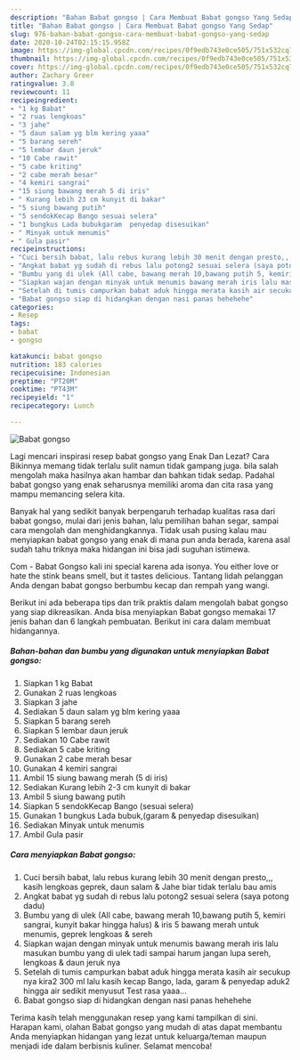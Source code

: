 ```yaml
---
description: "Bahan Babat gongso | Cara Membuat Babat gongso Yang Sedap"
title: "Bahan Babat gongso | Cara Membuat Babat gongso Yang Sedap"
slug: 976-bahan-babat-gongso-cara-membuat-babat-gongso-yang-sedap
date: 2020-10-24T02:15:15.958Z
image: https://img-global.cpcdn.com/recipes/0f9edb743e0ce505/751x532cq70/babat-gongso-foto-resep-utama.jpg
thumbnail: https://img-global.cpcdn.com/recipes/0f9edb743e0ce505/751x532cq70/babat-gongso-foto-resep-utama.jpg
cover: https://img-global.cpcdn.com/recipes/0f9edb743e0ce505/751x532cq70/babat-gongso-foto-resep-utama.jpg
author: Zachary Greer
ratingvalue: 3.8
reviewcount: 11
recipeingredient:
- "1 kg Babat"
- "2 ruas lengkoas"
- "3 jahe"
- "5 daun salam yg blm kering yaaa"
- "5 barang sereh"
- "5 lembar daun jeruk"
- "10 Cabe rawit"
- "5 cabe kriting"
- "2 cabe merah besar"
- "4 kemiri sangrai"
- "15 siung bawang merah 5 di iris"
- " Kurang lebih 23 cm kunyit di bakar"
- "5 siung bawang putih"
- "5 sendokKecap Bango sesuai selera"
- "1 bungkus Lada bubukgaram  penyedap disesuikan"
- " Minyak untuk menumis"
- " Gula pasir"
recipeinstructions:
- "Cuci bersih babat, lalu rebus kurang lebih 30 menit dengan presto,,, kasih lengkoas geprek, daun salam &amp; Jahe biar tidak terlalu bau amis"
- "Angkat babat yg sudah di rebus lalu potong2 sesuai selera (saya potong dadu)"
- "Bumbu yang di ulek (All cabe, bawang merah 10,bawang putih 5, kemiri sangrai, kunyit bakar hingga halus) &amp; iris 5 bawang merah untuk menumis, geprek lengkoas &amp; sereh"
- "Siapkan wajan dengan minyak untuk menumis bawang merah iris lalu masukan bumbu yang di ulek tadi sampai harum jangan lupa sereh, lengkoas &amp; daun jeruk nya"
- "Setelah di tumis campurkan babat aduk hingga merata kasih air secukup nya kira2 300 ml lalu kasih kecap Bango, lada, garam &amp; penyedap aduk2 hingga air sedikit menyusut Test rasa yaaa..."
- "Babat gongso siap di hidangkan dengan nasi panas hehehehe"
categories:
- Resep
tags:
- babat
- gongso

katakunci: babat gongso 
nutrition: 183 calories
recipecuisine: Indonesian
preptime: "PT20M"
cooktime: "PT43M"
recipeyield: "1"
recipecategory: Lunch

---
```



![Babat gongso](https://img-global.cpcdn.com/recipes/0f9edb743e0ce505/751x532cq70/babat-gongso-foto-resep-utama.jpg)

Lagi mencari inspirasi resep babat gongso yang Enak Dan Lezat? Cara Bikinnya memang tidak terlalu sulit namun tidak gampang juga. bila salah mengolah maka hasilnya akan hambar dan bahkan tidak sedap. Padahal babat gongso yang enak seharusnya memiliki aroma dan cita rasa yang mampu memancing selera kita.

Banyak hal yang sedikit banyak berpengaruh terhadap kualitas rasa dari babat gongso, mulai dari jenis bahan, lalu pemilihan bahan segar, sampai cara mengolah dan menghidangkannya. Tidak usah pusing kalau mau menyiapkan babat gongso yang enak di mana pun anda berada, karena asal sudah tahu triknya maka hidangan ini bisa jadi suguhan istimewa.

Com - Babat Gongso kali ini special karena ada isonya. You either love or hate the stink beans smell, but it tastes delicious. Tantang lidah pelanggan Anda dengan babat gongso berbumbu kecap dan rempah yang wangi.


Berikut ini ada beberapa tips dan trik praktis dalam mengolah babat gongso yang siap dikreasikan. Anda bisa menyiapkan Babat gongso memakai 17 jenis bahan dan 6 langkah pembuatan. Berikut ini cara dalam membuat hidangannya.

<!--inarticleads1-->

##### Bahan-bahan dan bumbu yang digunakan untuk menyiapkan Babat gongso:

1. Siapkan 1 kg Babat
1. Gunakan 2 ruas lengkoas
1. Siapkan 3 jahe
1. Sediakan 5 daun salam yg blm kering yaaa
1. Siapkan 5 barang sereh
1. Siapkan 5 lembar daun jeruk
1. Sediakan 10 Cabe rawit
1. Sediakan 5 cabe kriting
1. Gunakan 2 cabe merah besar
1. Gunakan 4 kemiri sangrai
1. Ambil 15 siung bawang merah (5 di iris)
1. Sediakan  Kurang lebih 2-3 cm kunyit di bakar
1. Ambil 5 siung bawang putih
1. Siapkan 5 sendokKecap Bango (sesuai selera)
1. Gunakan 1 bungkus Lada bubuk,(garam &amp; penyedap disesuikan)
1. Sediakan  Minyak untuk menumis
1. Ambil  Gula pasir




<!--inarticleads2-->

##### Cara menyiapkan Babat gongso:

1. Cuci bersih babat, lalu rebus kurang lebih 30 menit dengan presto,,, kasih lengkoas geprek, daun salam &amp; Jahe biar tidak terlalu bau amis
1. Angkat babat yg sudah di rebus lalu potong2 sesuai selera (saya potong dadu)
1. Bumbu yang di ulek (All cabe, bawang merah 10,bawang putih 5, kemiri sangrai, kunyit bakar hingga halus) &amp; iris 5 bawang merah untuk menumis, geprek lengkoas &amp; sereh
1. Siapkan wajan dengan minyak untuk menumis bawang merah iris lalu masukan bumbu yang di ulek tadi sampai harum jangan lupa sereh, lengkoas &amp; daun jeruk nya
1. Setelah di tumis campurkan babat aduk hingga merata kasih air secukup nya kira2 300 ml lalu kasih kecap Bango, lada, garam &amp; penyedap aduk2 hingga air sedikit menyusut Test rasa yaaa...
1. Babat gongso siap di hidangkan dengan nasi panas hehehehe




Terima kasih telah menggunakan resep yang kami tampilkan di sini. Harapan kami, olahan Babat gongso yang mudah di atas dapat membantu Anda menyiapkan hidangan yang lezat untuk keluarga/teman maupun menjadi ide dalam berbisnis kuliner. Selamat mencoba!
